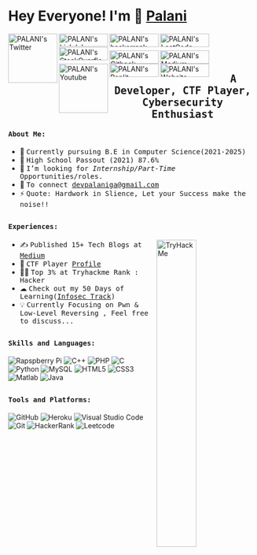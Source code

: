 # Hey Everyone! I'm 👋 [Palani ](https://github.com/palanioffcl)
<a href="https://twitter.com/palanioffcl">
  <img align="left" alt="PALANI's Twitter" width="100px" src="https://img.shields.io/badge/Twitter-1DA1F2?style=for-the-badge&logo=Twitter&logoColor=white" />
</a>
<a href="https://www.linkedin.com/in/palanioffcl/">
  <img align="left" alt="PALANI's LinkdeIn" height="26px" width="100px" src="https://img.shields.io/badge/Linkedin-0A66C2?style=for-the-badge&logo=Linkedin&logoColor=white" />
</a>
<a href="https://www.hackerrank.com/palanioffcl">
  <img align="left" alt="PALANI's hackerrank" height="27px" width="100px" src="https://img.shields.io/badge/HackerRank-2EC866?style=for-the-badge&logo=HackerRank&logoColor=black" />
</a>
<a href="https://leetcode.com/palanioffcl">
  <img align="left" alt="PALANI's LeetCode" height="27px" width="100px" src="https://img.shields.io/badge/Leetcode-F5F5F5?style=for-the-badge&logo=leetcode&logoColor=black" />
</a>
<a href="https://stackoverflow.com/users/17701373/palani">
  <img align="left" alt="PALANI's StackOverflow" height="27px" width="100px" src="https://img.shields.io/badge/StackOverflow-FF7800?style=for-the-badge&logo=StackOverflow&logoColor=white" />
</a>
<br><br>
<a href="https://palani.gitbook.io/ctf-writeups">
  <img align="left" alt="PALANI's Gitbook" height="27px" width="100px" src="https://img.shields.io/badge/Gitbook-0056D2?style=for-the-badge&logo=Gitbook&logoColor=white" />
</a>
<a href="https://palanioffcl.medium.com">
  <img align="left" alt="PALANI's Medium" height="27px" width="100px" src="https://img.shields.io/badge/Medium-181717?style=for-the-badge&logo=Medium&logoColor=white" />
</a>

<a href="https://www.youtube.com/channel/UC2OUB7Df3H30vAXHR49tdDA">
  <img align="left" alt="PALANI's Youtube" width="100px" src="https://img.shields.io/badge/YouTube-FF0000?style=for-the-badge&logo=YouTube&logoColor=white" />
</a>
<a href="https://replit.com/@palanioffcl/">
  <img align="left" alt="PALANI's Replit" height="27px" width="100px" src="https://img.shields.io/badge/Replit-000B49?style=for-the-badge&logo=replit&logoColor=white" />
</a>
<a href="https://palanioffcl.github.io">
  <img align="left" alt="PALANI's Website" height="27px" width="100px" src="https://img.shields.io/badge/Portfolio-0A66C2?style=for-the-badge&logo=googleearth&logoColor=white" />
</a>

<br>
<p align="center"><h2 align="center"><samp>A Developer, CTF Player, Cybersecurity Enthusiast </samp></h2></p>                                   
<div>
<h4><b><samp>About Me: </samp></b></h4>  

- 👷 <samp>Currently pursuing B.E in Computer Science(2021-2025)
- 🔭 <samp>High School Passout (2021) 87.6%
- 💼 <samp>I’m looking for *Internship/Part-Time* Opportunities/roles.
- 🤔 <samp>To connect devpalaniga@gmail.com
- ⚡ <samp>Quote: Hardwork in Slience, Let your Success make the noise!!
</div>

##

<div>
<h4><b><samp>Experiences:</samp></b></h4>
 <img align="right" src="https://tryhackme-badges.s3.amazonaws.com/PalaniGA.png" alt="TryHackMe" width="40%"/>                                   
                                                                                                      
- ✍️️  <samp>Published 15+ Tech Blogs at [Medium](https://palanioffcl.medium.com)<br>
- 🚩   <samp>CTF Player [Profile](https://ctftime.org/team/165822)<br>
- 👨‍💻 <samp>Top 3% at Tryhackme Rank : Hacker<br>
- ☁ <samp>Check out my 50 Days of Learning([Infosec Track](https://twitter.com/palanioffcl))<br>
- 💡 <samp>Currently Focusing on Pwn & Low-Level Reversing , Feel free to discuss...<br>
</div>
                                                                                          
##
<h4><b><samp>Skills and Languages:</samp></b></h4>

![Rapspberry Pi](https://img.shields.io/badge/Raspberry_pi-C51A4A?style=flat-square&logo=raspberry-pi&logoColor=white)
![C++](https://img.shields.io/badge/C++-00599C?style=flat-square&logo=c%2B%2B&logoColor=white)
![PHP](https://img.shields.io/badge/PHP-777BB4?style=flat-square&logo=php&logoColor=white)
![C](https://img.shields.io/badge/C-27338e?style=flat-square&logo=c&logoColor=white)
![Python](https://img.shields.io/badge/Python-3776AB?style=flat-square&logo=Python&logoColor=white)
![MySQL](https://img.shields.io/badge/MySQL-4479A1?style=flat-square&logo=MySQL&logoColor=white)
![HTML5](https://img.shields.io/badge/HTML5-E34F26?style=flat-square&logo=HTML5&logoColor=white)
![CSS3](https://img.shields.io/badge/CSS3-1572B6?style=flat-square&logo=CSS3&logoColor=white)
![Matlab](https://img.shields.io/badge/MATLAB-800000?style=flat-square&logo=MathWorks&logoColor=white)
![Java](https://img.shields.io/badge/Java-013243?style=flat-square&logo=Java&logoColor=white)

##
<h4><b><samp>Tools and Platforms: </samp></b></h4>

![GitHub](https://img.shields.io/badge/GitHub-181717?style=flat-square&logo=github)
![Heroku](https://img.shields.io/badge/Heroku-430098?style=flat-square&logo=Heroku&logoColor=white)
![Visual Studio Code](https://img.shields.io/badge/Visual_Studio_Code-007ACC?style=flat-square&logo=Visual-Studio-Code&logoColor=white)
![Git](https://img.shields.io/badge/Git-F05032?style=flat-square&logo=Git&logoColor=white)
![HackerRank](https://img.shields.io/badge/HackerRank-107C10?style=flat-square&logo=HackerRank&logoColor=black)
![Leetcode](https://img.shields.io/badge/Leetcode-040303?style=flat-square&logo=Leetcode&logoColor=white)



  



 




